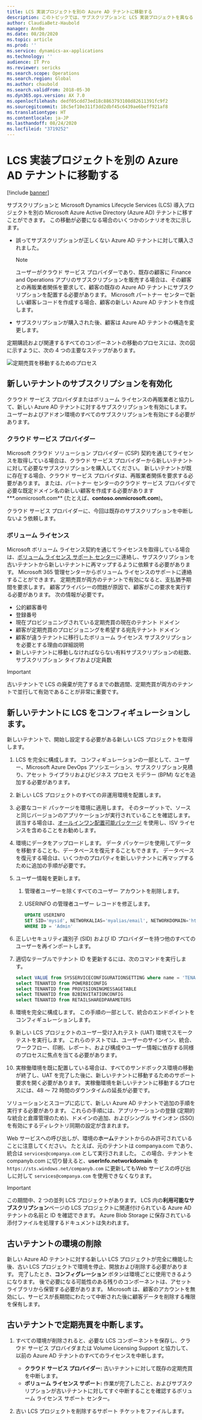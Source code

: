 ```yaml
---
title: LCS 実装プロジェクトを別の Azure AD テナントに移動する
description: このトピックでは、サブスクリプションと LCS 実装プロジェクトを異なる Azure AD テナントに移動する方法について説明します。
author: ClaudiaBetz-Haubold
manager: AnnBe
ms.date: 08/20/2020
ms.topic: article
ms.prod: ''
ms.service: dynamics-ax-applications
ms.technology: ''
audience: IT Pro
ms.reviewer: sericks
ms.search.scope: Operations
ms.search.region: Global
ms.author: chaubold
ms.search.validFrom: 2018-05-30
ms.dyn365.ops.version: AX 7.0
ms.openlocfilehash: dedf05cdd73ed18c8863793108d82611391fc9f2
ms.sourcegitcommit: 18c5ef10e311f3dd2dbf45c6439ae6beff921af8
ms.translationtype: HT
ms.contentlocale: ja-JP
ms.lasthandoff: 08/24/2020
ms.locfileid: "3719252"
---
```

# <a name="move-lcs-implementation-projects-to-different-azure-ad-tenants"></a>LCS 実装プロジェクトを別の Azure AD テナントに移動する

[!include [banner](../includes/banner.md)]

サブスクリプションと Microsoft Dynamics Lifecycle Services (LCS) 導入プロジェクトを別の Microsoft Azure Active Directory (Azure AD) テナントに移すことができます。 この移動が必要になる場合のいくつかのシナリオを次に示します。

- 誤ってサブスクリプションが正しくない Azure AD テナントに対して購入されました。

    > [!NOTE]
    > ユーザーがクラウド サービス プロバイダーであり、既存の顧客に Finance and Operations アプリのサブスクリプションを販売する場合は、その顧客との再販業者関係を要求して、顧客の既存の Azure AD テナントにサブスクリプションを配置する必要があります。 Microsoft パートナー センターで新しい顧客レコードを作成する場合、顧客の新しい Azure AD テナントを作成します。

- サブスクリプションが購入された後、顧客は Azure AD テナントの構造を変更します。

定期購読および関連するすべてのコンポーネントの移動のプロセスには、次の図に示すように、次の 4 つの主要なステップがあります。

![定期売買を移動するためのプロセス](./media/move-subscription-process.png)

## <a name="activate-subscriptions-on-the-new-tenant"></a>新しいテナントのサブスクリプションを有効化

クラウド サービス プロバイダまたはボリューム ライセンスの再販業者と協力して、新しい Azure AD テナントに対するサブスクリプションを有効にします。 ユーザーおよびアドオン環境のすべてのサブスクリプションを有効にする必要があります。

### <a name="cloud-service-provider"></a>クラウド サービス プロバイダー

Microsoft クラウド ソリューション プロバイダー (CSP) 契約を通じてライセンスを取得している場合は、クラウド サービス プロバイダーから新しいテナントに対して必要なサブスクリプションを購入してください。 新しいテナントが既に存在する場合、クラウド サービス プロバイダは、再販業者関係を要求する必要があります。 または、パートナー センターのクラウド サービス プロバイダで必要な既定ドメイン名の新しい顧客を作成する必要があります**\*.onmicrosoft.com** (たとえば、**contoso.onmicrosoft.com**)。

クラウド サービス プロバイダーに、今回は既存のサブスクリプションを中断しないよう依頼します。

### <a name="volume-licensing"></a>ボリューム ライセンス

Microsoft ボリューム ライセンス契約を通じてライセンスを取得している場合は、[ボリューム ライセンス サポート センター](https://www.microsoft.com/Licensing/servicecenter/Help/Contact.aspx)に連絡し、サブスクリプションを古いテナントから新しいテナントに再マップするように依頼する必要があります。 Microsoft 365 管理センターからボリューム ライセンスのサポートに連絡することができます。 定期売買が両方のテナントで有効になると、支払猶予期間を要求します。 顧客プライバシーの問題が原因で、顧客がこの要求を実行する必要があります。 次の情報が必要です。

- 公的顧客番号
- 登録番号
- 現在プロビジョニングされている定期売買の現在のテナント ドメイン
- 顧客が定期売買のプロビジョニングを希望する宛先テナント ドメイン
- 顧客が違うテナントに移行したボリューム ライセンス サブスクリプションを必要とする理由の詳細説明
- 新しいテナントに移動しなければならない有料サブスクリプションの総数、サブスクリプション タイプおよび定員数

> [!IMPORTANT]
> 古いテナントで LCS の廃棄が完了するまでの数週間、定期売買が両方のテナントで並行して有効であることが非常に重要です。

## <a name="configure-lcs-on-the-new-tenant"></a>新しいテナントに LCS をコンフィギュレーションします。

新しいテナントで、開始し設定する必要がある新しい LCS プロジェクトを取得します。

1. LCS を完全に構成します。 コンフィギュレーションの一部として、ユーザー、Microsoft Azure DevOps アソシエーション、サブスクリプション見積り、アセット ライブラリおよびビジネス プロセス モデラー (BPM) などを追加する必要があります。
2. 新しい LCS プロジェクトのすべての非運用環境を配置します。
3. 必要なコード パッケージを環境に適用します。 そのターゲットで、ソースと同じバージョンのアプリケーションが実行されていることを確認します。 該当する場合は、[オールインワン配置可能パッケージ](../../dev-itpro/dev-tools/aio-deployable-packages.md) を使用し、ISV ライセンスを含めることをお勧めします。
4. 環境にデータをアップロードします。 データ パッケージを使用してデータを移動することも、データベースを復元することもできます。 データベースを復元する場合は、いくつかのプロパティを新しいテナントに再マップするために追加の手順が必要です。
5. ユーザー情報を更新します。

    1. 管理者ユーザーを除くすべてのユーザー アカウントを削除します。
    2. USERINFO の管理者ユーザー レコードを修正します。

        ```sql
        UPDATE USERINFO
        SET SID='mysid', NETWORKALIAS='myalias/email', NETWORKDOMAIN='https://sts.windows.net'
        WHERE ID = 'Admin'
        ```

6. 正しいセキュリティ識別子 (SID) および ID プロバイダーを持つ他のすべてのユーザーを再インポートします。
7. 適切なテーブルでテナント ID を更新するには、次のコマンドを実行します。


    ```sql
    select VALUE from SYSSERVICECONFIGURATIONSETTING where name = 'TENANTID'
    select TENANTID from POWERBICONFIG
    select TENANTID from PROVISIONINGMESSAGETABLE
    select TENANTID from B2BINVITATIONCONFIG
    select TENANTID from RETAILSHAREDPARAMETERS
    ```

8. 環境を完全に構成します。 この手順の一部として、統合のエンドポイントをコンフィギュレーションします。
9. 新しい LCS プロジェクトのユーザー受け入れテスト (UAT) 環境でスモーク テストを実行します。 これらのテストでは、ユーザーのサインイン、統合、ワークフロー、印刷、レポート、および構成やユーザー情報に依存する同様のプロセスに焦点を当てる必要があります。
10. 実稼働環境を既に配置している場合は、すべてのサンドボックス環境の移動が終了し、UAT を完了した後に、新しいテナントに移動するためのサポート要求を開く必要があります。 実稼働環境を新しいテナントに移動するプロセスには、48 ～ 72 時間のダウンタイムの延長が必要です。

ソリューションとスコープに応じて、新しい Azure AD テナントで追加の手順を実行する必要があります。 これらの手順には、アプリケーションの登録 (定期的な統合と倉庫管理のため)、ドメインの追加、およびシングル サインオン (SSO) を有効にするディレクトリ同期の設定が含まれます。

Web サービスへの呼び出しが、環境の**ホーム**テナントからのみ許可されていることに注意してください。 たとえば、元のテナントは companya.com であり、統合は `services@companya.com` として実行されました。 この場合、テナントを companyb.com に切り替えると、**userInfo.networkdomain** を `https://sts.windows.net/companyb.com` に更新してもWeb サービスの呼び出しに対して `services@companya.com` を使用できなくなります。

> [!IMPORTANT]
> この期間中、2 つの並列 LCS プロジェクトがあります。 LCS 内の**利用可能なサブスクリプション**ページの LCS プロジェクトに関連付けられている Azure AD テナントの名前と ID を確認できます。 Azure Blob Storage に保存されている添付ファイルを処理するドキュメントは失われます。

## <a name="delete-environments-on-the-old-tenant"></a>古いテナントの環境の削除

新しい Azure AD テナントに対する新しい LCS プロジェクトが完全に機能した後、古い LCS プロジェクトで環境を停止、開放および削除する必要があります。 完了したとき、**コンフィグレーション** ボタンは環境ごとに使用できるようになります。 後で必要になる可能性のある残りのコンポーネントは、アセット ライブラリから保管する必要があります。 Microsoft は、顧客のアカウントを無効にし、サービスが長期間にわたって中断された後に顧客データを削除する権限を保有します。

## <a name="suspend-subscriptions-on-the-old-tenant"></a>古いテナントで定期売買を中断します。

1. すべての環境が削除されると、必要な LCS コンポーネントを保存し、クラウド サービス プロバイダまたは Volume Licensing Support と協力して、以前の Azure AD テナントのすべてのライセンスを中断します。

    - **クラウド サービス プロバイダー:** 古いテナントに対して既存の定期売買を中断します。
    - **ボリューム ライセンス サポート:** 作業が完了したこと、およびサブスクリプションが古いテナントに対してすぐ中断することを確認するボリューム ライセンス サポート センター。

2. 古い LCS プロジェクトを削除するサポート チケットをファイルします。

